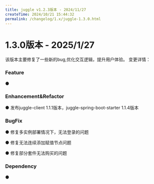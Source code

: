 ```yaml
---
title: juggle v1.2.3版本 - 2024/11/27
createTime: 2024/10/21 15:44:32
permalink: /changelog/1.x/juggle-1.3.0.html
---
```

# 1.3.0版本 - 2025/1/27
该版本主要修复了一些新的bug,优化交互逻辑，提升用户体验。
变更详情：

### Feature

● 



### Enhancement&Refactor

● 发布juggle-client 1.1.1版本，juggle-spring-boot-starter 1.1.4版本




### BugFix

● 修复多实例部署情况下，无法登录的问题

● 修复无法连续添加赋值节点问题

● 修复部分套件无法购买的问题



### Dependency

● 